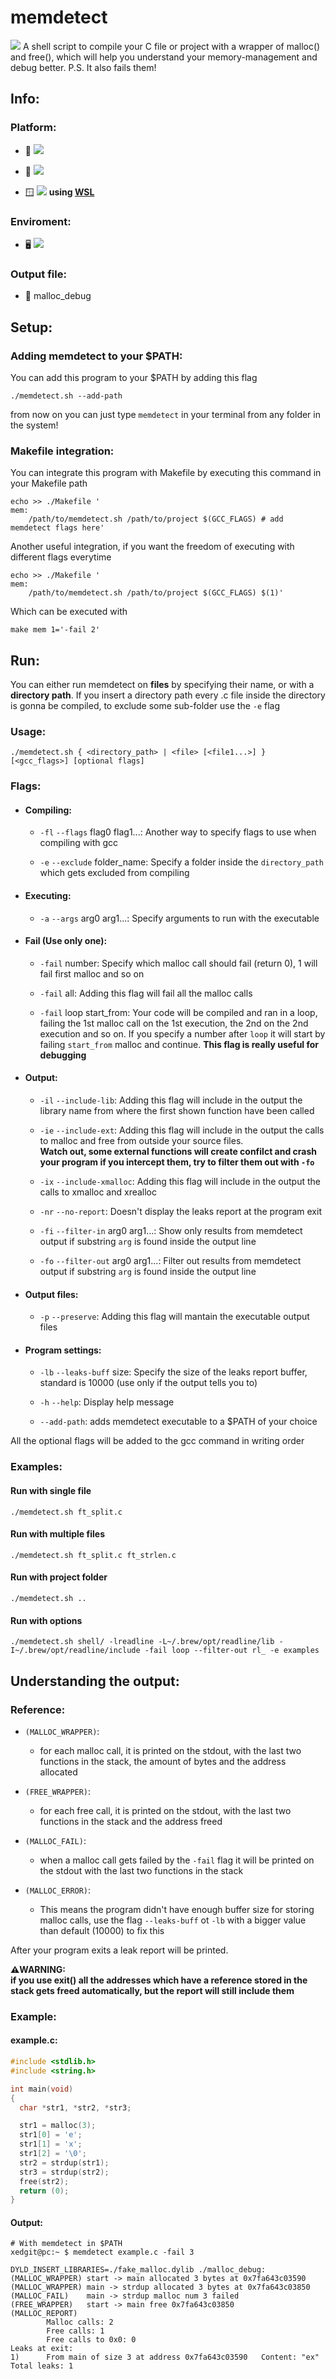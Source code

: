 # memdetect
<img src="https://img.shields.io/badge/Tools-debug-blueviolet" />
A shell script to compile your C file or project with a wrapper of malloc() and free(), which will help you understand your memory-management and debug better.  
P.S. It also fails them!

## Info:

### Platform:

  - 🍏 <img src="https://img.shields.io/badge/MacOs-working-brightgreen" />

  - 🐧 <img src="https://img.shields.io/badge/Linux-working-brightgreen" />

  - 🪟 <img src="https://img.shields.io/badge/Windows 10/11-working-brightgreen" /> **using [WSL](https://docs.microsoft.com/en-us/windows/wsl/install)**

### Enviroment:

  - 🖥️ <img src="https://img.shields.io/badge/C-gcc-blueviolet" />

### Output file:

  - 📄 malloc_debug

## Setup:

### Adding memdetect to your $PATH:
You can add this program to your $PATH by adding this flag

```console
./memdetect.sh --add-path
```
from now on you can just type `memdetect` in your terminal from any folder in the system!
 
### Makefile integration:
You can integrate this program with Makefile by executing this command in your Makefile path

```shell
echo >> ./Makefile '
mem:
    /path/to/memdetect.sh /path/to/project $(GCC_FLAGS) # add memdetect flags here'
```
Another useful integration, if you want the freedom of executing with different flags everytime

```shell
echo >> ./Makefile '
mem:
    /path/to/memdetect.sh /path/to/project $(GCC_FLAGS) $(1)'
```

Which can be executed with

```shell
make mem 1='-fail 2'
```

## Run:

You can either run memdetect on **files** by specifying their name, or with a **directory path**. If you insert a directory path every .c file inside the directory is gonna be compiled, to exclude some sub-folder use the `-e` flag

### Usage:
    ./memdetect.sh { <directory_path> | <file> [<file1...>] } [<gcc_flags>] [optional flags]

### Flags:

 - #### Compiling:

   - `-fl` `--flags` flag0 flag1...: Another way to specify flags to use when compiling with gcc
   
   - `-e` `--exclude` folder_name: Specify a folder inside the `directory_path` which gets excluded from compiling

 - #### Executing:
   
   - `-a` `--args` arg0 arg1...: Specify arguments to run with the executable


 - #### Fail (Use only one):

   - `-fail` number: Specify which malloc call should fail (return 0), 1 will fail first malloc and so on

   - `-fail` all: Adding this flag will fail all the malloc calls

   - `-fail` loop start_from: Your code will be compiled and ran in a loop, failing the 1st malloc call on the 1st execution, the 2nd on the 2nd execution and so on. If you specify a number after `loop` it will start by failing `start_from` malloc and continue. **This flag is really useful for debugging**

 - #### Output:

   - `-il` `--include-lib`: Adding this flag will include in the output the library name from where the first shown function have been called

   - `-ie` `--include-ext`: Adding this flag will include in the output the calls to malloc and free from outside your source files.  
   **Watch out, some external functions will create confilct and crash your program if you intercept them, try to filter them out with `-fo`**

   - `-ix` `--include-xmalloc`: Adding this flag will include in the output the calls to xmalloc and xrealloc

   - `-nr` `--no-report`: Doesn't display the leaks report at the program exit

   - `-fi` `--filter-in` arg0 arg1...: Show only results from memdetect output if substring `arg` is found inside the output line

   - `-fo` `--filter-out` arg0 arg1...: Filter out results from memdetect output if substring `arg` is found inside the output line

 - #### Output files:

   - `-p` `--preserve`: Adding this flag will mantain the executable output files

 - #### Program settings:

   - `-lb` `--leaks-buff` size: Specify the size of the leaks report buffer, standard is 10000 (use only if the output tells you to)
     
   - `-h` `--help`: Display help message
 
   - `--add-path`: adds memdetect executable to a $PATH of your choice

   
 All the optional flags will be added to the gcc command in writing order

### Examples:

#### Run with single file

    ./memdetect.sh ft_split.c
   
#### Run with multiple files

    ./memdetect.sh ft_split.c ft_strlen.c

#### Run with project folder

    ./memdetect.sh ..

#### Run with options

    ./memdetect.sh shell/ -lreadline -L~/.brew/opt/readline/lib -I~/.brew/opt/readline/include -fail loop --filter-out rl_ -e examples

## Understanding the output:

### Reference:

 - `(MALLOC_WRAPPER)`:
    - for each malloc call, it is printed on the stdout, with the last two functions in the stack, the amount of bytes and the address allocated
   
 - `(FREE_WRAPPER)`:
    - for each free call, it is printed on the stdout, with the last two functions in the stack and the address freed

 - `(MALLOC_FAIL)`:
    - when a malloc call gets failed by the `-fail` flag it will be printed on the stdout with the last two functions in the stack

 - `(MALLOC_ERROR)`:
    - This means the program didn't have enough buffer size for storing malloc calls, use the flag `--leaks-buff` ot `-lb` with a bigger value than default (10000) to fix this

After your program exits a leak report will be printed. 

**⚠️WARNING:  
if you use exit() all the addresses which have a reference stored in the stack gets freed automatically, but the report will still include them**

### Example:

#### example.c:

```c
#include <stdlib.h>
#include <string.h>

int main(void)
{
  char *str1, *str2, *str3;

  str1 = malloc(3);
  str1[0] = 'e';
  str1[1] = 'x';
  str1[2] = '\0';
  str2 = strdup(str1);
  str3 = strdup(str2);
  free(str2);
  return (0);
}
```

#### Output:

```console
# With memdetect in $PATH
xedgit@pc:~ $ memdetect example.c -fail 3
```

    DYLD_INSERT_LIBRARIES=./fake_malloc.dylib ./malloc_debug:
    (MALLOC_WRAPPER) start -> main allocated 3 bytes at 0x7fa643c03590
    (MALLOC_WRAPPER) main -> strdup allocated 3 bytes at 0x7fa643c03850
    (MALLOC_FAIL)    main -> strdup malloc num 3 failed
    (FREE_WRAPPER)   start -> main free 0x7fa643c03850
    (MALLOC_REPORT)
            Malloc calls: 2
            Free calls: 1
            Free calls to 0x0: 0
    Leaks at exit:
    1)      From main of size 3 at address 0x7fa643c03590   Content: "ex"
    Total leaks: 1
